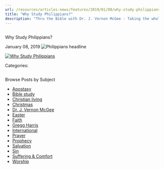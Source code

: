 ```yaml
---
url: /resources/articles-news/features/2019/01/08/why-study-philippians
title: "Why Study Philippians?"
description: "Thru the Bible with Dr. J. Vernon McGee - Taking the whole Word to the whole world"
---
```







## 
 Why Study Philippians?


January 08, 2019
![Philippians headline](https://ttb.org/images/default-source/Why-Study/philippians-headline.jpg?sfvrsn=a2b1e16_0 "Philippians headline")




[![Why Study Philippians](/images/default-source/Why-Study/why-study-philippians.jpg?sfvrsn=7a2b1e16_0&MaxWidth=500&MaxHeight=&ScaleUp=false&Quality=High&Method=ResizeFitToAreaArguments&Signature=94A3D34C7B570A09892B110285DAD2F7E02DC804 "Why Study Philippians")](/images/default-source/Why-Study/why-study-philippians.jpg?sfvrsn=7a2b1e16_0)

Categories: 









## 
 Browse Posts by Subject


* [Apostasy](/resources/articles-news/-in-tags/tags/Apostasy)
* [Bible study](/resources/articles-news/-in-tags/tags/Bible-study)
* [Christian living](/resources/articles-news/-in-tags/tags/Christian-living)
* [Christmas](/resources/articles-news/-in-tags/tags/Christmas)
* [Dr. J. Vernon McGee](/resources/articles-news/-in-tags/tags/Dr-J-Vernon-McGee)
* [Easter](/resources/articles-news/-in-tags/tags/easter)
* [Faith](/resources/articles-news/-in-tags/tags/Faith)
* [Gregg Harris](/resources/articles-news/-in-tags/tags/Gregg-Harris)
* [International](/resources/articles-news/-in-tags/tags/International)
* [Prayer](/resources/articles-news/-in-tags/tags/prayer)
* [Prophecy](/resources/articles-news/-in-tags/tags/Prophecy)
* [Salvation](/resources/articles-news/-in-tags/tags/Salvation)
* [Sin](/resources/articles-news/-in-tags/tags/sin)
* [Suffering & Comfort](/resources/articles-news/-in-tags/tags/Suffering-Comfort)
* [Worship](/resources/articles-news/-in-tags/tags/worship)






